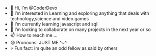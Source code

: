 - 👋 Hi, I’m @CoderDevo
- 👀 I’m interested in Learning and exploring anything that deals with technology,science and video games
- 🌱 I’m currently learning javascript and sql
- 💞️ I’m looking to collaborate on many projects in the next year or so
- 📫 How to reach me ...
- 😄 Pronouns: JUST ME ^~^
- ⚡ Fun fact: im quite an odd fellow as said by others

<!---
CoderDevo/CoderDevo is a ✨ special ✨ repository because its `README.md` (this file) appears on your GitHub profile.
You can click the Preview link to take a look at your changes.
--->
